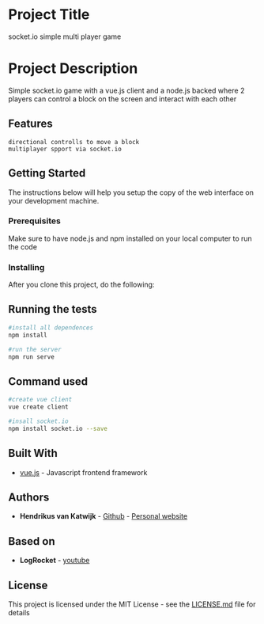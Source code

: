 # Project Title

socket.io simple multi player game

# Project Description

Simple socket.io game with a vue.js client and a node.js backed where 2 players can control a block on the screen and interact with each other

## Features
```
directional controlls to move a block
multiplayer spport via socket.io
```

## Getting Started

The instructions below will help you setup the copy of the web interface on your development machine.

### Prerequisites

Make sure to have node.js and npm installed on your local computer to run the code

### Installing
After you clone this project, do the following:

## Running the tests
```bash
#install all dependences
npm install

#run the server
npm run serve
```

## Command used
```bash
#create vue client
vue create client

#insall socket.io
npm install socket.io --save

```

## Built With

* [vue.js](https://vuejs.org/) - Javascript frontend framework

## Authors

* **Hendrikus van Katwijk** - [Github](https://github.com/vankatwijk) - [Personal website](https://hpvk.com)

## Based on

* **LogRocket** - [youtube](https://www.youtube.com/watch?v=JEYEpledOxs&t=1s)

## License

This project is licensed under the MIT License - see the [LICENSE.md](LICENSE.md) file for details
